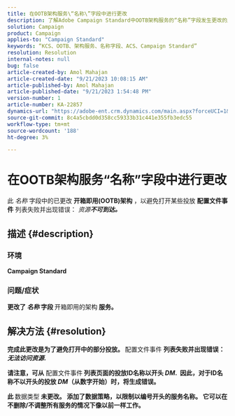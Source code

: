 ```yaml
---
title: 在OOTB架构服务\“名称\”字段中进行更改
description: 了解Adobe Campaign Standard中OOTB架构服务的“名称”字段发生更改的原因。 此更改不会影响工作。
solution: Campaign
product: Campaign
applies-to: "Campaign Standard"
keywords: “KCS、OOTB、架构服务、名称字段、ACS、Campaign Standard”
resolution: Resolution
internal-notes: null
bug: false
article-created-by: Amol Mahajan
article-created-date: "9/21/2023 10:08:15 AM"
article-published-by: Amol Mahajan
article-published-date: "9/21/2023 1:54:48 PM"
version-number: 1
article-number: KA-22857
dynamics-url: "https://adobe-ent.crm.dynamics.com/main.aspx?forceUCI=1&pagetype=entityrecord&etn=knowledgearticle&id=3bfbadc4-6658-ee11-be6f-6045bd006295"
source-git-commit: 8c4a5cbdd0d358cc59333b31c441e355fb3edc55
workflow-type: tm+mt
source-wordcount: '188'
ht-degree: 3%

---
```


# 在OOTB架构服务“名称”字段中进行更改


此 *名称* 字段中的已更改 <b>开箱即用(OOTB)架构</b> ，以避免打开某些投放 <b>配置文件事件</b> 列表失败并出现错误： *资源<b>不可到达。*





## 描述 {#description}


### </b>环境<b>

Campaign Standard



### </b>问题/症状<b>

更改了 *名称* 字段 </b>开箱即用的架构<b> 服务。


## 解决方法 {#resolution}


完成此更改是为了避免打开中的部分投放。 </b>配置文件事件 <b>列表失败并出现错误： *无法访问资源*.

请注意，可从</b> 配置文件事件<b> 列表页面的投放ID名称以开头 *DM*. 
因此，对于ID名称不以开头的投放 *DM*（从数字开始）时，将生成错误。

此 </b>数据类型<b> 未更改。 添加了数据策略，以限制以编号开头的服务名称。 它可以在不删除/不调整所有服务的情况下像以前一样工作。
